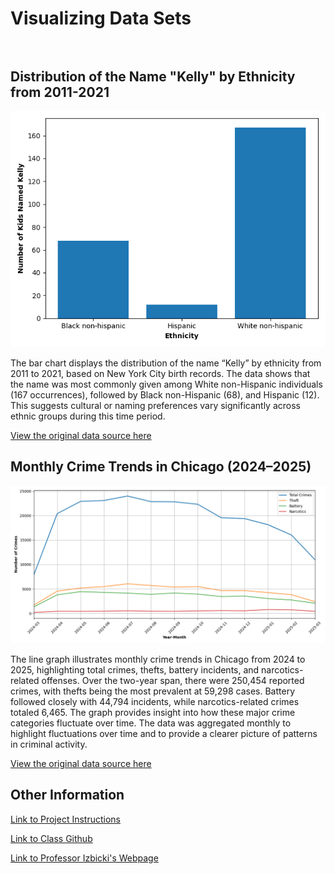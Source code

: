 # Visualizing Data Sets <br><br>


## Distribution of the Name "Kelly" by Ethnicity from 2011-2021

![Graph including kelly baby names by ethnicity](kelly_baby_names.png)

The bar chart displays the distribution of the name “Kelly” by ethnicity from 2011 to 2021, based on New York City birth records. The data shows that the name was most commonly given among White non-Hispanic individuals (167 occurrences), followed by Black non-Hispanic (68), and Hispanic (12). This suggests cultural or naming preferences vary significantly across ethnic groups during this time period.

[View the original data source here](https://catalog.data.gov/dataset/popular-baby-names)

## Monthly Crime Trends in Chicago (2024–2025)

![Graph illustrating battery, theft, and narcotic crimes](Crimes_by_Month.png)

The line graph illustrates monthly crime trends in Chicago from 2024 to 2025, highlighting total crimes, thefts, battery incidents, and narcotics-related offenses. Over the two-year span, there were 250,454 reported crimes, with thefts being the most prevalent at 59,298 cases. Battery followed closely with 44,794 incidents, while narcotics-related crimes totaled 6,465. The graph provides insight into how these major crime categories fluctuate over time. The data was aggregated monthly to highlight fluctuations over time and to provide a clearer picture of patterns in criminal activity.

[View the original data source here](https://catalog.data.gov/dataset/crimes-one-year-prior-to-present)


## Other Information

[Link to Project Instructions](https://github.com/mikeizbicki/cmc-csci040/tree/2025spring/project_02_visualizing_datasets)

[Link to Class Github](https://github.com/mikeizbicki/cmc-csci040/tree/2025spring)

[Link to Professor Izbicki's Webpage](https://izbicki.me/research.html)
